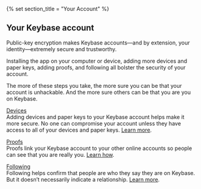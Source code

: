 {% set section_title = "Your Account" %}

## Your Keybase account
Public-key encryption makes Keybase accounts—and by extension, your identity—extremely secure and trustworthy. 

Installing the app on your computer or device, adding more devices and paper keys, adding proofs, and following all bolster the security of your account.

The more of these steps you take, the more sure you can be that your account is unhackable. And the more sure others can be that you are you on Keybase.

[Devices](account/devices)  
Adding devices and paper keys to your Keybase account helps make it more secure. No one can compromise your account unless they have access to all of your devices and paper keys. [Learn more](account/devices).

[Proofs](account/proofs)  
Proofs link your Keybase account to your other online accounts so people can see that you are really you.     [Learn how](account/proofs).

[Following](accounts/following)  
Following helps confirm that people are who they say they are on Keybase. But it doesn’t necessarily indicate a relationship. [Learn more](accounts/following).


